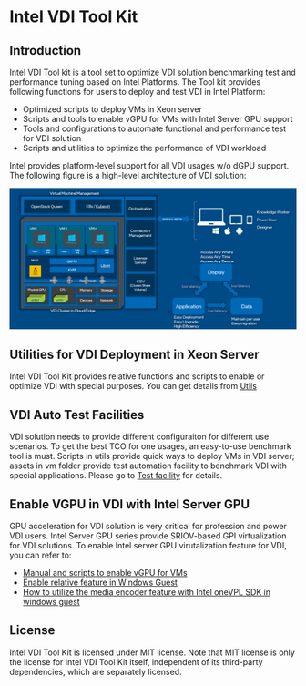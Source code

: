 # Intel VDI Tool Kit
## Introduction
Intel VDI Tool kit is a tool set to optimize VDI solution benchmarking test and performance tuning based on Intel Platforms. The Tool kit provides following functions for users to deploy and test VDI in Intel Platform:

- Optimized scripts to deploy VMs in Xeon server
- Scripts and tools to enable vGPU for VMs with Intel Server GPU support
- Tools and configurations to automate functional and performance test for VDI solution
- Scripts and utilities to optimize the performance of VDI workload

Intel provides platform-level support for all VDI usages w/o dGPU support. The following figure is a high-level architecture of VDI solution:
<div align=center><img src="./doc/VDI-arch.png"></div>

## Utilities for VDI Deployment in Xeon Server
Intel VDI Tool Kit provides relative functions and scripts to enable or optimize VDI with special purposes. You can get details from [Utils](./utils/README.md)

## VDI Auto Test Facilities
VDI solution needs to provide different configuraiton for different use scenarios. To get the best TCO for one usages, an easy-to-use benchmark tool is must. Scripts in utils provide quick ways to deploy VMs in VDI server; assets in vm folder provide test automation facility to benchmark VDI with special applications. Please go to [Test facility](./vm/README.md) for details.

## Enable VGPU in VDI with Intel Server GPU
GPU acceleration for VDI solution is very critical for profession and power VDI users. Intel Server GPU series provide SRIOV-based GPI virtualization for VDI solutions. To enable Intel server GPU virutalization feature for VDI, you can refer to:

- [Manual and scripts to enable vGPU for VMs](./dgpu/scripts/Host/README.md)
- [Enable relative feature in Windows Guest](./dgpu/scripts/Windows_Guest/README.md)
- [How to utilize the media encoder feature with Intel oneVPL SDK in windows guest](./dgpu/mediasample/README.md)

## License
Intel VDI Tool Kit is licensed under MIT license. Note that MIT license is only the license for Intel VDI Tool Kit itself, independent of its third-party dependencies, which are separately licensed.
